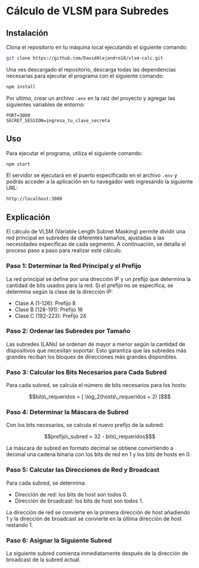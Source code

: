 # Cálculo de VLSM para Subredes

## Instalación
Clona el repositorio en tu máquina local ejecutando el siguiente comando:

```bash
git clone https://github.com/DavidAlejandro18/vlsm-calc.git
```

Una ves descargado el repositorio, descarga todas las dependencias necesarias para ejecutar el programa con el siguiente comando:

```bash
npm install
```

Por ultimo, crear un archivo `.env` en la raíz del proyecto y agregar las siguientes variables de entorno:

```env
PORT=3000
SECRET_SESSION=ingresa_tu_clave_secreta
```

## Uso

Para ejecutar el programa, utiliza el siguiente comando:

```bash
npm start
```

El servidor se ejecutará en el puerto especificado en el archivo `.env` y podrás acceder a la aplicación en tu navegador web ingresando la siguiente URL:

```
http://localhost:3000
```

## Explicación

El cálculo de VLSM (Variable Length Subnet Masking) permite dividir una red principal en subredes de diferentes tamaños, ajustadas a las necesidades específicas de cada segmento. A continuación, se detalla el proceso paso a paso para realizar este cálculo.

### Paso 1: Determinar la Red Principal y el Prefijo
La red principal se define por una dirección IP y un prefijo que determina la cantidad de bits usados para la red. Si el prefijo no se especifica, se determina según la clase de la dirección IP:

- Clase A (1-126): Prefijo 8
- Clase B (128-191): Prefijo 16
- Clase C (192-223): Prefijo 24

### Paso 2: Ordenar las Subredes por Tamaño
Las subredes (LANs) se ordenan de mayor a menor según la cantidad de dispositivos que necesitan soportar. Esto garantiza que las subredes más grandes reciban los bloques de direcciones más grandes disponibles.

### Paso 3: Calcular los Bits Necesarios para Cada Subred
Para cada subred, se calcula el número de bits necesarios para los hosts:

```math
bits\_requeridos = [ \log_2(hosts\_requeridos + 2) ]$
```

### Paso 4: Determinar la Máscara de Subred
Con los bits necesarios, se calcula el nuevo prefijo de la subred:

```math
prefijo\_subred = 32 - bits\_requeridos$
```

La máscara de subred en formato decimal se obtiene convirtiendo a decimal una cadena binaria con los bits de red en 1 y los bits de hosts en 0.

### Paso 5: Calcular las Direcciones de Red y Broadcast
Para cada subred, se determina:

- Dirección de red: los bits de host son todos 0.
- Dirección de broadcast: los bits de host son todos 1.

La dirección de red se convierte en la primera dirección de host añadiendo 1 y la dirección de broadcast se convierte en la última dirección de host restando 1.

### Paso 6: Asignar la Siguiente Subred
La siguiente subred comienza inmediatamente después de la dirección de broadcast de la subred actual.